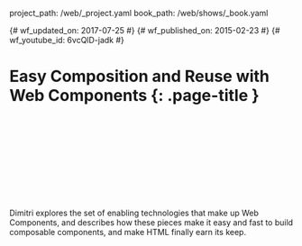 project_path: /web/_project.yaml
book_path: /web/shows/_book.yaml

{# wf_updated_on: 2017-07-25 #}
{# wf_published_on: 2015-02-23 #}
{# wf_youtube_id: 6vcQlD-jadk #}

# Easy Composition and Reuse with Web Components {: .page-title }


<div class="video-wrapper">
  <iframe class="devsite-embedded-youtube-video" data-video-id="6vcQlD-jadk"
          data-autohide="1" data-showinfo="0" frameborder="0" allowfullscreen>
  </iframe>
</div>


Dimitri explores the set of enabling technologies that make up Web Components, and describes how these pieces make it easy and fast to build composable components, and make HTML finally earn its keep.
